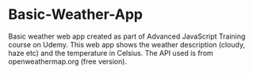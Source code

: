 # Basic-Weather-App
Basic weather web app created as part of Advanced JavaScript Training course on Udemy. 
This web app shows the weather description (cloudy, haze etc) and the temperature in Celsius.
The API used is from openweathermap.org (free version).
